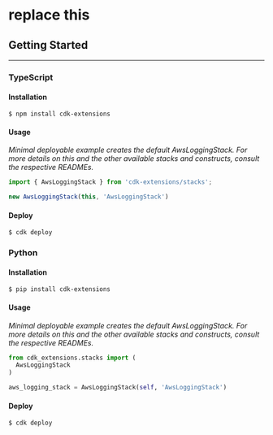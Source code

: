 # replace this


## Getting Started
___

### TypeScript

#### Installation
```shell
$ npm install cdk-extensions
```

#### Usage
<i>Minimal deployable example creates the default AwsLoggingStack. For more details on this and the other available stacks and constructs, consult the respective READMEs.</i>
```TypeScript
import { AwsLoggingStack } from 'cdk-extensions/stacks';
```
```TypeScript
new AwsLoggingStack(this, 'AwsLoggingStack')

```

#### Deploy
```shell
$ cdk deploy
```

### Python

#### Installation
```shell
$ pip install cdk-extensions
```
#### Usage
<i>Minimal deployable example creates the default AwsLoggingStack. For more details on this and the other available stacks and constructs, consult the respective READMEs.</i>
```Python
from cdk_extensions.stacks import (
  AwsLoggingStack
)
```
```Python
aws_logging_stack = AwsLoggingStack(self, 'AwsLoggingStack')
```

#### Deploy
```shell
$ cdk deploy
```
